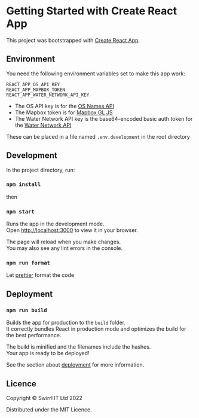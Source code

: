 # Getting Started with Create React App

This project was bootstrapped with [Create React App](https://github.com/facebook/create-react-app).

## Environment

You need the following environment variables set to make this app work:

```
REACT_APP_OS_API_KEY
REACT_APP_MAPBOX_TOKEN
REACT_APP_WATER_NETWORK_API_KEY
```

- The OS API key is for the [OS Names API](https://osdatahub.os.uk/docs/names/gettingStarted)
- The Mapbox token is for [Mapbox GL JS](https://account.mapbox.com)
- The Water Network API key is the base64-encoded basic auth token for the [Water Network API](https://defra-water-network-prod.publishmydata.com/water-network/)

These can be placed in a file named `.env.development` in the root directory

## Development

In the project directory, run:

### `npm install`

then

### `npm start`

Runs the app in the development mode.\
Open [http://localhost:3000](http://localhost:3000) to view it in your browser.

The page will reload when you make changes.\
You may also see any lint errors in the console.

### `npm run format`

Let [prettier](https://prettier.io/) format the code

## Deployment

### `npm run build`

Builds the app for production to the `build` folder.\
It correctly bundles React in production mode and optimizes the build for the best performance.

The build is minified and the filenames include the hashes.\
Your app is ready to be deployed!

See the section about [deployment](https://facebook.github.io/create-react-app/docs/deployment) for more information.

## Licence

Copyright © Swirrl IT Ltd 2022

Distributed under the MIT Licence.
